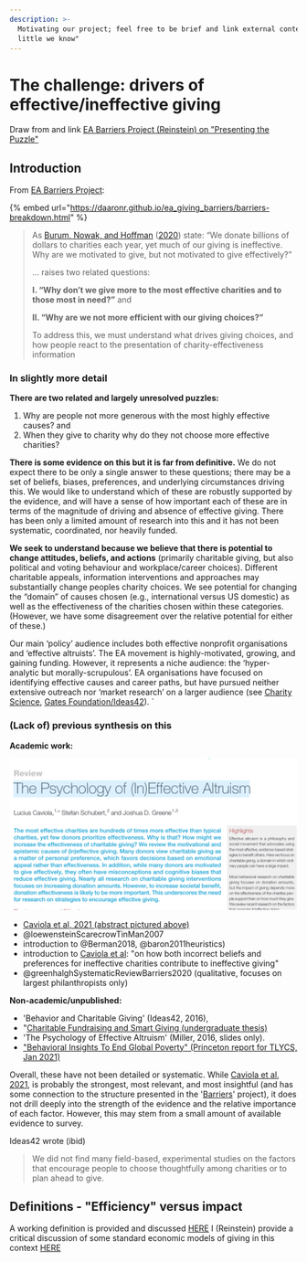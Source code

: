 ```yaml
---
description: >-
  Motivating our project; feel free to be brief and link external content.  "How
  little we know"
---
```


# The challenge: drivers of effective/ineffective giving

Draw from and link [EA Barriers Project (Reinstein) on "Presenting the Puzzle"](https://daaronr.github.io/ea_giving_barriers/present-puzzle.html)

## Introduction

From [EA Barriers Project](https://daaronr.github.io/ea_giving_barriers/present-puzzle.html):

{% embed url="https://daaronr.github.io/ea_giving_barriers/barriers-breakdown.html" %}

> As [Burum, Nowak, and Hoffman](https://daaronr.github.io/ea_giving_barriers/present-puzzle.html#ref-burumEvolutionaryExplanationIneffective2020) ([2020](https://daaronr.github.io/ea_giving_barriers/present-puzzle.html#ref-burumEvolutionaryExplanationIneffective2020)) state: “We donate billions of dollars to charities each year, yet much of our giving is ineffective. Why are we motivated to give, but not motivated to give effectively?”
>
> ... raises two related questions:
>
> **I. “Why don’t we give more to the most effective charities and to those most in need?”** and
>
> **II. “Why are we not more efficient with our giving choices?”**
>
> To address this, we must understand what drives giving choices, and how people react to the presentation of charity-effectiveness information

### In slightly more detail

**There are two related and largely unresolved puzzles:**

1. Why are people not more generous with the most highly effective causes? and
2. When they give to charity why do they not choose more effective charities?

**There is some evidence on this but it is far from definitive.** We do not expect there to be only a single answer to these questions; there may be a set of beliefs, biases, preferences, and underlying circumstances driving this. We would like to understand which of these are robustly supported by the evidence, and will have a sense of how important each of these are in terms of the magnitude of driving and absence of effective giving. There has been only a limited amount of research into this and it has not been systematic, coordinated, nor heavily funded.

**We seek to understand because we believe that there is potential to change attitudes, beliefs, and actions** (primarily charitable giving, but also political and voting behaviour and workplace/career choices). Different charitable appeals, information interventions and approaches may substantially change peoples charity choices. We see potential for changing the “domain” of causes chosen (e.g., international versus US domestic) as well as the effectiveness of the charities chosen within these categories. (However, we have some disagreement over the relative potential for either of these.)

Our main ‘policy’ audience includes both effective nonprofit organisations and ‘effective altruists’. The EA movement is highly-motivated, growing, and gaining funding. However, it represents a niche audience: the ‘hyper-analytic but morally-scrupulous’. EA organisations have focused on identifying effective causes and career paths, but have pursued neither extensive outreach nor ‘market research’ on a larger audience (see [Charity Science](http://www.charityscience.com/operations-details/scaling-down-charity-science-outreach), [Gates Foundation/Ideas42](http://www.ideas42.org/wp-content/uploads/2018/08/ideas42-Best-of-Intentions_Charitable-Giving-1.pdf)). \`

### (Lack of) previous synthesis on this

**Academic work:**

![](<../.gitbook/assets/image (5).png>)

* [Caviola et al, 2021 (abstract pictured above)](https://www.cell.com/trends/cognitive-sciences/fulltext/S1364-6613\(21\)00090-5#secst0005)
* @loewensteinScarecrowTinMan2007
* introduction to @Berman2018, @baron2011heuristics)
* introduction to [Caviola et al](http://journal.sjdm.org/19/190810/jdm190810.pdf): "on how both incorrect beliefs and preferences for ineffective charities contribute to ineffective giving"
* @greenhalghSystematicReviewBarriers2020 (qualitative, focuses on largest philanthropists only)

 

**Non-academic/unpublished:**

* 'Behavior and Charitable Giving' (Ideas42, 2016),
* "[Charitable Fundraising and Smart Giving (undergraduate thesis)](https://aarongertler.net/wp-content/uploads/2018/01/Aaron-Gertler-Senior-Thesis-full-bibliography-1.pdf)
* 'The Psychology of Effective Altruism' (Miller, 2016, slides only).
* ["Behavioral Insights To End Global Poverty" (Princeton report for TLYCS, Jan 2021)](https://www.dropbox.com/s/xggx5gz4k0219gt/SPI%20591b%20-%20Behavioral%20Insights%20To%20End%20Global%20Poverty%20-%20Jan%202021.pdf?dl=0)



Overall, these have not been detailed or systematic. While [Caviola et al, 2021](https://www.cell.com/trends/cognitive-sciences/fulltext/S1364-6613\(21\)00090-5#secst0005), is probably the strongest, most relevant, and most insightful (and has some connection to the structure presented in the '[Barriers](https://daaronr.github.io/ea_giving_barriers/index.html)' project), it does not drill deeply into the strength of the evidence and the relative importance of each factor. However, this may stem from a small amount of available evidence to survey.

 Ideas42 wrote (ibid)

> We did not find many field-based, experimental studies on the factors that encourage people to choose thoughtfully among charities or to plan ahead to give.

## Definitions - "Efficiency" versus impact <a href="def-impact" id="def-impact"></a>

A working definition is provided and discussed [HERE](https://daaronr.github.io/ea_giving_barriers/present-puzzle.html#def-impact) I (Reinstein) provide a critical discussion of some standard economic models of giving in this context [HERE](https://daaronr.github.io/ea_giving_barriers/present-puzzle.html#why-puzzle)
